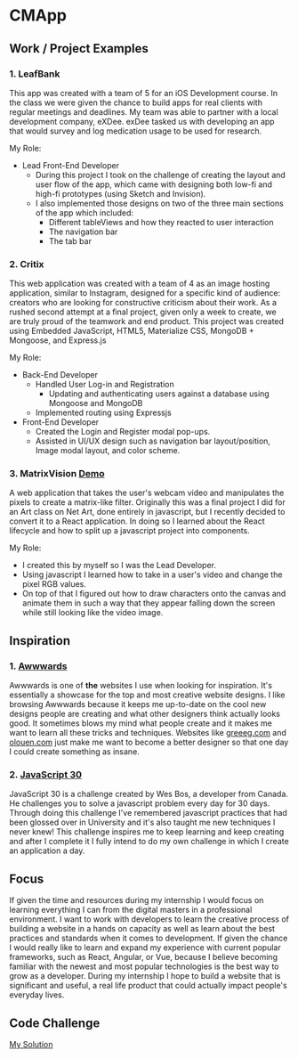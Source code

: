 # CMApp

## Work / Project Examples

### 1. LeafBank
This app was created with a team of 5 for an iOS Development course. In the class we were given the chance to build apps for real clients with regular meetings and deadlines. My team was able to partner with a local development company, eXDee. exDee tasked us with developing an app that would survey and log medication usage to be used for research. 

My Role:

- Lead Front-End Developer
  - During this project I took on the challenge of creating the layout and user flow of the app, which came with designing both low-fi and high-fi prototypes (using Sketch and Invision). 
  - I also implemented those designs on two of the three main sections of the app which included:
    - Different tableViews and how they reacted to user interaction
     - The navigation bar 
      - The tab bar  

### 2. Critix
This web application was created with a team of 4 as an image hosting application, similar to Instagram, designed for a specific kind of audience: creators who are looking for constructive criticism about their work. As a rushed second attempt at a final project, given only a week to create, we are truly proud of the teamwork and end product. This project was created using Embedded JavaScript, HTML5, Materialize CSS, MongoDB + Mongoose, and Express.js

My Role:

- Back-End Developer
  - Handled User Log-in and Registration
    - Updating and authenticating users against a database using Mongoose and MongoDB
  - Implemented routing using Expressjs
- Front-End Developer
  - Created the Login and Register modal pop-ups.
  - Assisted in UI/UX design such as navigation bar layout/position, Image modal layout, and color scheme.

### 3. MatrixVision [Demo](https://steveleong.github.io/MatrixVision/)
A web application that takes the user's webcam video and manipulates the pixels to create a matrix-like filter. Originally this was a final project I did for an Art class on Net Art, done entirely in javascript, but I recently decided to convert it to a React application. In doing so I learned about the React lifecycle and how to split up a javascript project into components.

My Role:
  - I created this by myself so I was the Lead Developer.
  - Using javascript I learned how to take in a user's video and change the pixel RGB values. 
  - On top of that I figured out how to draw characters onto the canvas and animate them in such a way that they appear falling down the screen while still looking like the video image.

## Inspiration

### 1. [Awwwards](https://www.awwwards.com/)
Awwwards is one of **the** websites I use when looking for inspiration. It's essentially a showcase for the top and most creative website designs. I like browsing Awwwards because it keeps me up-to-date on the cool new designs people are creating and what other designers think actually looks good. It sometimes blows my mind what people create and it makes me want to learn all these tricks and techniques.
Websites like [greeeg.com](https://greeeg.com/) and [olouen.com](http://www.olouen.com/) just make me want to become a better designer so that one day I could create something as insane.

### 2. [JavaScript 30](https://javascript30.com/)
JavaScript 30 is a challenge created by Wes Bos, a developer from Canada. He challenges you to solve a javascript problem every day for 30 days. Through doing this challenge I've remembered javascript practices that had been glossed over in University and it's also taught me new techniques I never knew! This challenge inspires me to keep learning and keep creating and after I complete it I fully intend to do my own challenge in which I create an application a day.

## Focus

If given the time and resources during my internship I would focus on learning everything I can from the digital masters in a professional environment. I want to work with developers to learn the creative process of building a website in a hands on capacity as well as learn about the best practices and standards when it comes to development. If given the chance I would really like to learn and expand my experience with current popular frameworks, such as React, Angular, or Vue, because I believe becoming familiar with the newest and most popular technologies is the best way to grow as a developer. During my internship I hope to build a website that is significant and useful, a real life product that could actually impact people's everyday lives.


## Code Challenge

[My Solution](https://codesandbox.io/s/54jxzmr87l)
 
